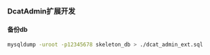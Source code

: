 ### DcatAdmin扩展开发


#### 备份db
```sh
mysqldump -uroot -p12345678 skeleton_db > ./dcat_admin_ext.sql
```
